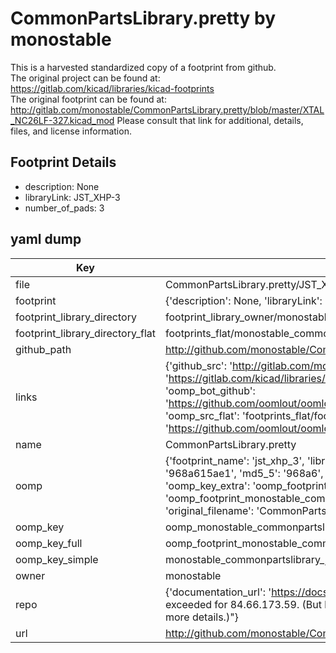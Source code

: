 # CommonPartsLibrary.pretty by monostable  
This is a harvested standardized copy of a footprint from github.  
The original project can be found at:  
https://gitlab.com/kicad/libraries/kicad-footprints  
The original footprint can be found at:
http://gitlab.com/monostable/CommonPartsLibrary.pretty/blob/master/XTAL_NC26LF-327.kicad_mod
Please consult that link for additional, details, files, and license information.  
## Footprint Details
* description: None  
* libraryLink: JST_XHP-3  
* number_of_pads: 3  
## yaml dump  
| Key | Value |  
| --- | --- |  
| file | CommonPartsLibrary.pretty/JST_XHP-3.kicad_mod |  
| footprint | {'description': None, 'libraryLink': 'JST_XHP-3', 'number_of_pads': 3} |  
| footprint_library_directory | footprint_library_owner/monostable_CommonPartsLibrary.pretty |  
| footprint_library_directory_flat | footprints_flat/monostable_commonpartslibrary_jst_xhp_3/working |  
| github_path | http://github.com/monostable/CommonPartsLibrary.pretty/blob/master/JST_XHP-3.kicad_mod |  
| links | {'github_src': 'http://gitlab.com/monostable/CommonPartsLibrary.pretty/blob/master/XTAL_NC26LF-327.kicad_mod', 'github_src_repo': 'https://gitlab.com/kicad/libraries/kicad-footprints', 'oomp_bot': 'footprints/monostable_commonpartslibrary_jst_xhp_3/working', 'oomp_bot_github': 'https://github.com/oomlout/oomlout_oomp_footprint_bot/tree/main/footprints/monostable_commonpartslibrary_jst_xhp_3/working', 'oomp_src_flat': 'footprints_flat/footprints_flat/monostable_commonpartslibrary_jst_xhp_3/working', 'oomp_src_flat_github': 'https://github.com/oomlout/oomlout_oomp_footprint_src/tree/main/footprints_flat/monostable_commonpartslibrary_jst_xhp_3/working'} |  
| name | CommonPartsLibrary.pretty |  
| oomp | {'footprint_name': 'jst_xhp_3', 'library_name': 'commonpartslibrary', 'md5': '968a615ae13e24e2f883c31235fbe709', 'md5_10': '968a615ae1', 'md5_5': '968a6', 'md5_6': '968a61', 'oomp_key': 'oomp_monostable_commonpartslibrary_jst_xhp_3', 'oomp_key_extra': 'oomp_footprint_monostable_commonpartslibrary_jst_xhp_3', 'oomp_key_full': 'oomp_footprint_monostable_commonpartslibrary_jst_xhp_3_968a61', 'oomp_key_simple': 'monostable_commonpartslibrary_jst_xhp_3', 'original_filename': 'CommonPartsLibrary.pretty/JST_XHP-3.kicad_mod', 'owner_name': 'monostable'} |  
| oomp_key | oomp_monostable_commonpartslibrary_jst_xhp_3 |  
| oomp_key_full | oomp_footprint_monostable_commonpartslibrary_jst_xhp_3 |  
| oomp_key_simple | monostable_commonpartslibrary_jst_xhp_3 |  
| owner | monostable |  
| repo | {'documentation_url': 'https://docs.github.com/rest/overview/resources-in-the-rest-api#rate-limiting', 'message': "API rate limit exceeded for 84.66.173.59. (But here's the good news: Authenticated requests get a higher rate limit. Check out the documentation for more details.)"} |  
| url | http://github.com/monostable/CommonPartsLibrary.pretty |  

